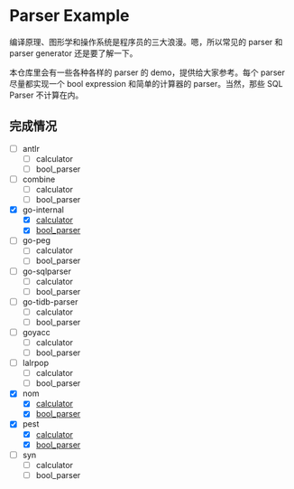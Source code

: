 # Parser Example

编译原理、图形学和操作系统是程序员的三大浪漫。嗯，所以常见的 parser 和 parser generator 还是要了解一下。

本仓库里会有一些各种各样的 parser 的 demo，提供给大家参考。每个 parser 尽量都实现一个 bool expression 和简单的计算器的 parser。当然，那些 SQL Parser 不计算在内。

## 完成情况

- [ ] antlr
  - [ ] calculator
  - [ ] bool_parser
- [ ] combine
  - [ ] calculator
  - [ ] bool_parser
- [x] go-internal
  - [x] [calculator](go-internal/calculator)
  - [x] [bool_parser](go-internal/bool_parser)
- [ ] go-peg
  - [ ] calculator
  - [ ] bool_parser
- [ ] go-sqlparser
  - [ ] calculator
  - [ ] bool_parser
- [ ] go-tidb-parser
  - [ ] calculator
  - [ ] bool_parser
- [ ] goyacc
  - [ ] calculator
  - [ ] bool_parser
- [ ] lalrpop
  - [ ] calculator
  - [ ] bool_parser
- [x] nom
  - [x] [calculator](nom/calculator)
  - [x] [bool_parser](nom/bool_expr_left_assoc)
- [x] pest
  - [x] [calculator](pest/calculator)
  - [x] [bool_parser](pest/bool_parser)
- [ ] syn
  - [ ] calculator
  - [ ] bool_parser
